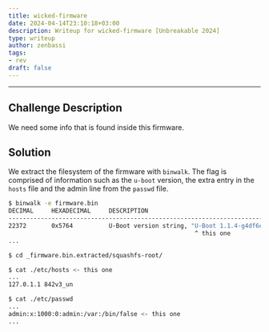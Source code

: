 ```yaml
---
title: wicked-firmware
date: 2024-04-14T23:10:18+03:00
description: Writeup for wicked-firmware [Unbreakable 2024]
type: writeup
author: zenbassi
tags:
- rev
draft: false
---
```

___

## Challenge Description

We need some info that is found inside this firmware.

## Solution

We extract the filesystem of the firmware with `binwalk`.
The flag is comprised of information such as the `u-boot` version,
the extra entry in the `hosts` file and the admin line from
the `passwd` file.

```bash
$ binwalk -e firmware.bin
DECIMAL   	HEXADECIMAL 	DESCRIPTION
--------------------------------------------------------------------------------
22372     	0x5764      	U-Boot version string, "U-Boot 1.1.4-g4df6eb16-dirty (Nov 30 2018 - 12:33:02)"
                                                    ^ this one
...

$ cd _firmware.bin.extracted/squashfs-root/

$ cat ./etc/hosts <- this one
...
127.0.1.1 842v3_un

$ cat ./etc/passwd
...
admin:x:1000:0:admin:/var:/bin/false <- this one
...
```
